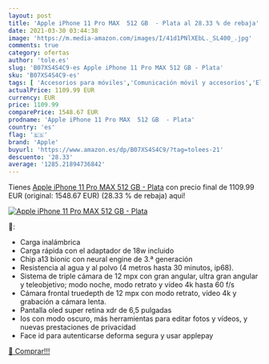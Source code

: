```yaml
---
layout: post
title: 'Apple iPhone 11 Pro MAX  512 GB  - Plata al 28.33 % de rebaja'
date: 2021-03-30 03:44:38
image: 'https://m.media-amazon.com/images/I/41d1PNlXEbL._SL400_.jpg'
comments: true
category: ofertas
author: 'tole.es'
slug: 'B07XS4S4C9-es Apple iPhone 11 Pro MAX 512 GB - Plata'
sku: 'B07XS4S4C9-es'
tags: [ 'Accesorios para móviles','Comunicación móvil y accesorios','Electrónica','Fundas y carcasas para teléfonos móviles','apple','iphone', ]
actualPrice: 1109.99 EUR
currency: EUR
price: 1109.99
comparePrice: 1548.67 EUR
prodname: 'Apple iPhone 11 Pro MAX  512 GB  - Plata'
country: 'es'
flag: '🇪🇸'
brand: 'Apple'
buyurl: 'https://www.amazon.es/dp/B07XS4S4C9/?tag=tolees-21'
descuento: '28.33'
average: '1285.21894736842'
---
```


Tienes [Apple iPhone 11 Pro MAX  512 GB  - Plata](https://www.amazon.es/dp/B07XS4S4C9/?tag=tolees-21) con precio final de  1109.99 EUR (original: 1548.67 EUR) (28.33 %  de rebaja) aqui!

[![Apple iPhone 11 Pro MAX  512 GB  - Plata](https://m.media-amazon.com/images/I/41d1PNlXEbL._SL400_.jpg)](https://www.amazon.es/dp/B07XS4S4C9/?tag=tolees-21)

🔎:

- Carga inalámbrica
- Carga rápida con el adaptador de 18w incluido
- Chip a13 bionic con neural engine de 3.ª generación
- Resistencia al agua y al polvo (4 metros hasta 30 minutos, ip68).
- Sistema de triple cámara de 12 mpx con gran angular, ultra gran angular y teleobjetivo; modo noche, modo retrato y vídeo 4k hasta 60 f/s
- Cámara frontal truedepth de 12 mpx con modo retrato, vídeo 4k y grabación a cámara lenta.
- Pantalla oled super retina xdr de 6,5 pulgadas
- Ios con modo oscuro, más herramientas para editar fotos y vídeos, y nuevas prestaciones de privacidad
- Face id para autenticarse deforma segura y usar applepay

[🛒 Comprar!!!](https://www.amazon.es/dp/B07XS4S4C9/?tag=tolees-21)
